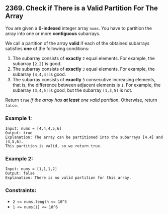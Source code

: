 ## 2369. Check if There is a Valid Partition For The Array

You are given a **0-indexed** integer array ```nums```. You have to partition the array into one or more **contiguous** subarrays.

We call a partition of the array **valid** if each of the obtained subarrays satisfies **one** of the following conditions:

1. The subarray consists of **exactly** ```2``` equal elements. For example, the subarray ```[2,2]``` is good.
1. The subarray consists of **exactly** ```3``` equal elements. For example, the subarray ```[4,4,4]``` is good.
1. The subarray consists of **exactly** ```3``` consecutive increasing elements, that is, the difference between adjacent elements is ```1```. For example, the subarray ```[3,4,5]``` is good, but the subarray ```[1,3,5]``` is not.

Return ```true``` *if the array has **at least** one valid partition*. Otherwise, return ```false```.

### Example 1:
```
Input: nums = [4,4,4,5,6]
Output: true
Explanation: The array can be partitioned into the subarrays [4,4] and [4,5,6].
This partition is valid, so we return true.
```
### Example 2:
```
Input: nums = [1,1,1,2]
Output: false
Explanation: There is no valid partition for this array.
```

### Constraints:

* ```2 <= nums.length <= 10^5```
* ```1 <= nums[i] <= 10^6```